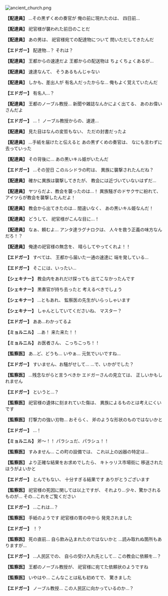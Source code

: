 
![ancient_church.png](../images/backgrounds/ancient_church.png)

**【配達員】**
…その黒ずくめの奏官が
俺の前に現れたのは、
四日前…

**【配達員】**
祀官様が襲われた前日のことだ

**【配達員】**
あの男は、
祀官様宛ての配達物について
問いただしてきたんだ

**【エドガー】**
配達物…？
それは？

**【配達員】**
王都からの速達だよ
王都からの配送物は
ちょくちょくあるが…

**【配達員】**
速達なんて、
そうあるもんじゃない

**【配達員】**
しかも、差出人が
有名人だったからな…
俺もよく覚えていたんだ

**【エドガー】**
有名人…？

**【配達員】**
王都のノーブル教授…
新聞や雑誌なんかによく出てる、
あのお偉いさんだよ

**【エドガー】**
…！
ノーブル教授からの、速達…

**【配達員】**
見た目はなんの変哲もない、
ただの封書だったよ

**【配達員】**
…手紙を届けたと伝えると
あの黒ずくめの奏官は、
なにも言わずに去っていった

**【配達員】**
その背後に…
あの黒いキル姫がいたんだ

**【エドガー】**
…その翌日
このルシドラの町は、
異族に襲撃されたんだね？

**【配達員】**
確かに異族は襲撃してきたが、
教会には近づいていないはずだ…

**【配達員】**
ヤツらだよ、教会を襲ったのは…！
異族騒ぎのドサクサに紛れて、
アイツらが教会を襲撃したんだよ！

**【配達員】**
教会から出てきたのは…
間違いなく、
あの黒いキル姫なんだ！

**【配達員】**
どうして、
祀官様がこんな目に…！

**【配達員】**
なぁ、頼むよ…
アンタ達ラグナロクは、
人々を救う正義の味方なんだろ！？

**【配達員】**
俺達の祀官様の無念を、
晴らしてやってくれよ！！

**【エドガー】**
すべては、
王都から届いた一通の速達に
端を発している…

**【エドガー】**
そこには、いったい…

**【シェキナー】**
教会内をあれだけ探っても
出てこなかったんです

**【シェキナー】**
黒奏官が持ち去ったと
考えるべきでしょう

**【シェキナー】**
…ともあれ、
監察医の先生がいらっしゃいます

**【シェキナー】**
しゃんとしていてくださいね、
マスター？

**【エドガー】**
ああ…わかってるよ

**【ミョルニル】**
…あ！
来た来た！！

**【ミョルニル】**
お医者さん、
こっちこっち！！

**【監察医】**
あ…ど、どうも…
いやぁ…
元気でいいですね…

**【エドガー】**
すいません、お騒がせして…
…で、いかがでした？

**【監察医】**
…残念ながらと言うべきか
エドガーさんの見立ては、
正しいかもしれません

**【エドガー】**
というと…？

**【監察医】**
祀官様の遺体に刻まれていた傷は、
異族によるものとは考えにくいです

**【監察医】**
打撃力の強い刃物…
おそらく、
斧のような形状のものではないかと

**【エドガー】**
…！

**【ミョルニル】**
斧～！！
パラシュだ、パラシュ！！

**【監察医】**
すみません…
この町の設備では、
これ以上の凶器の特定は…

**【監察医】**
より正確な結果をお求めでしたら、
キトゥリス市場街に
移送されたほうがよいかと

**【エドガー】**
とんでもない、
十分すぎる結果です
ありがとうございます

**【監察医】**
祀官様の死因に関しては以上ですが、
それより…少々、驚かされるものが…
その…これをご覧ください

**【エドガー】**
…これは…？

**【監察医】**
手紙のようです
祀官様の胃の中から
発見されました

**【エドガー】**
！？

**【監察医】**
死の直前…
自ら飲み込まれたのではないかと
…読み取れぬ箇所もありますが…

**【エドガー】**
…人民区での、
自らの受け入れ先として…
この教会に依頼を…？

**【監察医】**
王都のノーブル教授が、
祀官様に宛てた依頼状のようですね

**【監察医】**
いやはや…
こんなことは私も初めてで、
驚きました

**【エドガー】**
ノーブル教授…
この人民区に向かっているのか…？
